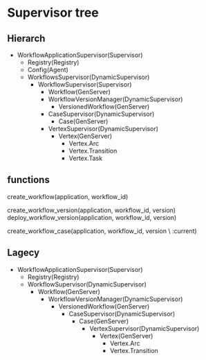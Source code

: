 # Supervisor tree

## Hierarch
- WorkflowApplicationSupervisor(Supervisor)
  - Registry(Registry)
  - Config(Agent)
  - WorkflowsSupervisor(DynamicSupervisor)
    - WorkflowSupervisor(Supervisor)
      - Workflow(GenServer)
      - WorkflowVersionManager(DynamicSupervisor)
        - VersionedWorkflow(GenServer)
      - CaseSupervisor(DynamicSupervisor)
        - Case(GenServer)
      - VertexSupervisor(DynamicSupervisor)
        - Vertex(GenServer)
          - Vertex.Arc
          - Vertex.Transition
          - Vertex.Task

## functions
create_workflow(application, workflow_id)

create_workflow_version(application, workflow_id, version)
deploy_workflow_version(application, workflow_id, version)

create_workflow_case(application, workflow_id, version \\ :current)


## Lagecy
- WorkflowApplicationSupervisor(Supervisor)
  - Registry(Registry)
  - WorkflowSupervisor(DynamicSupervisor)
    - Workflow(GenServer)
      - WorkflowVersionManager(DynamicSupervisor)
        - VersionedWorkflow(GenServer)
          - CaseSupervisor(DynamicSupervisor)
            - Case(GenServer)
              - VertexSupervisor(DynamicSupervisor)
                - Vertex(GenServer)
                  - Vertex.Arc
                  - Vertex.Transition
